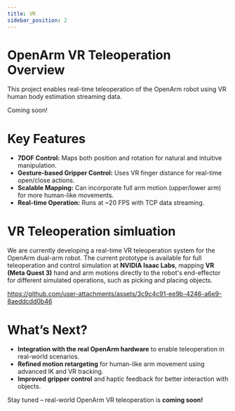 ```yaml
---
title: VR
sidebar_position: 2
---
```


# OpenArm VR Teleoperation Overview
This project enables real-time teleoperation of the OpenArm robot using VR human body estimation streaming data. 

Coming soon!
# Key Features
- **7DOF Control:** Maps both position and rotation for natural and intuitive manipulation.
- **Gesture-based Gripper Control:** Uses VR finger distance for real-time open/close actions.
- **Scalable Mapping:** Can incorporate full arm motion (upper/lower arm) for more human-like movements.
- **Real-time Operation:** Runs at ~20 FPS with TCP data streaming.
  
# VR Teleoperation simluation
We are currently developing a real-time VR teleoperation system for the OpenArm dual-arm robot.
The current prototype is available for full teleoperation and control simulation at **NVIDIA Isaac Labs**, mapping **VR (Meta Quest 3)** hand and arm motions directly to the robot's end-effector for different simulated operations, such as picking and placing objects.

https://github.com/user-attachments/assets/3c9c4c91-ee9b-4246-a6e9-8aeddcdd0b46


# What’s Next?
- **Integration with the real OpenArm hardware** to enable teleoperation in real-world scenarios.
- **Refined motion retargeting** for human-like arm movement using advanced IK and VR tracking.
- **Improved gripper control** and haptic feedback for better interaction with objects.
  
Stay tuned – real-world OpenArm VR teleoperation is **coming soon!**
